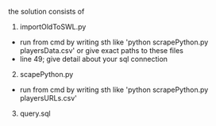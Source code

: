 the solution consists of

1. importOldToSWL.py
  - run from cmd by writing sth like 'python scrapePython.py playersData.csv' 
    or give exact paths to these files
  - line 49; give detail about your sql connection

2. scapePython.py 
  - run from cmd by writing sth like 'python scrapePython.py playersURLs.csv' 

3. query.sql
